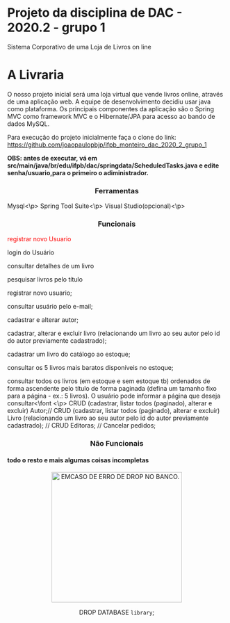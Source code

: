 # Projeto da disciplina de DAC - 2020.2 - grupo 1
Sistema Corporativo de uma Loja de Livros on line

A Livraria
=============

O nosso projeto inicial será uma loja virtual que vende livros online, através de uma aplicação web. A equipe de desenvolvimento decidiu usar java como plataforma. Os principais componentes da aplicação são  o Spring MVC como framework MVC e o Hibernate/JPA para acesso ao bando de dados MySQL.

Para execução do projeto inicialmente faça o clone do link: https://github.com/joaopaulopbjp/ifpb_monteiro_dac_2020_2_grupo_1

<b>OBS: antes de executar, vá em src/main/java/br/edu/ifpb/dac/springdata/ScheduledTasks.java e edite senha/usuario,para o primeiro o adiministrador. </b>


<h3 align="center">Ferramentas</h3>
Mysql<\p>
Spring Tool Suite<\p>
Visual Studio(opcional)<\p>

<h3 align="center">Funcionais</h3>

<font color="red">registrar novo Usuario</font>
<p> login do Usuário </p>
</p> consultar detalhes de um livro 
</p> pesquisar livros pelo título 
</p> registrar novo usuario; 
</p> consultar usuário pelo e-mail;
</p> cadastrar e alterar autor;
</p> cadastrar, alterar e excluir livro (relacionando um livro ao seu autor pelo id do autor previamente cadastrado);
</p> cadastrar um livro do catálogo ao estoque;
</p> consultar os 5 livros mais baratos disponíveis no estoque;
</p> consultar todos os livros (em estoque e sem estoque tb) ordenados de forma ascendente pelo título de forma paginada (defina um tamanho fixo para a página - ex.: 5 livros). O usuário pode informar a página que deseja consultar<\font
<\p>  CRUD (cadastrar, listar todos (paginado), alterar e excluir) Autor;//
CRUD (cadastrar, listar todos (paginado), alterar e excluir) Livro (relacionando um livro ao seu autor pelo id do autor previamente cadastrado); // CRUD Editoras; // Cancelar pedidos;


<h3 align="center">Não Funcionais</h3>

<p><h4>todo o resto e mais algumas coisas incompletas</h4></p>
<p></p>
<p></p>
<p></p>
<p></p>
<p></p>
<p></p>


<center>
</p></p></p><img src="https://upload.wikimedia.org/wikipedia/en/thumb/1/15/Ambox_warning_pn.svg/1178px-Ambox_warning_pn.svg.png" width=300 height=300 title="EMCASO DE ERRO DE DROP NO BANCO.">

DROP DATABASE `library`;
</center>







